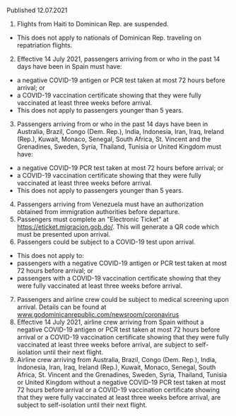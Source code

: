 Published 12.07.2021
1. Flights from Haiti to Dominican Rep. are suspended.
- This does not apply to nationals of Dominican Rep. traveling on repatriation flights.
2. Effective 14 July 2021, passengers arriving from or who in the past 14 days have been in Spain must have:
- a negative COVID-19 antigen or PCR test taken at most 72 hours before arrival; or
- a COVID-19 vaccination certificate showing that they were fully vaccinated at least three weeks before arrival.
- This does not apply to passengers younger than 5 years.
3. Passengers arriving from or who in the past 14 days have been in Australia, Brazil, Congo (Dem. Rep.), India, Indonesia, Iran, Iraq, Ireland (Rep.), Kuwait, Monaco, Senegal, South Africa, St. Vincent and the Grenadines, Sweden, Syria, Thailand, Tunisia or United Kingdom must have:
- a negative COVID-19 PCR test taken at most 72 hours before arrival; or
- a COVID-19 vaccination certificate showing that they were fully vaccinated at least three weeks before arrival.
- This does not apply to passengers younger than 5 years.
4. Passengers arriving from Venezuela must have an authorization obtained from immigration authorities before departure.
5. Passengers must complete an "Electronic Ticket" at <a href="https://eticket.migracion.gob.do/">https://eticket.migracion.gob.do/</a>. This will generate a QR code which must be presented upon arrival.
6. Passengers could be subject to a COVID-19 test upon arrival.
- This does not apply to:
- passengers with a negative COVID-19 antigen or PCR test taken at most 72 hours before arrival; or
- passengers with a COVID-19 vaccination certificate showing that they were fully vaccinated at least three weeks before arrival.
7. Passengers and airline crew could be subject to medical screening upon arrival. Details can be found at <a href="http://www.godominicanrepublic.com/newsroom/coronavirus">www.godominicanrepublic.com/newsroom/coronavirus</a>
8. Effective 14 July 2021, airline crew arriving from Spain without a negative COVID-19 antigen or PCR test taken at most 72 hours before arrival or a COVID-19 vaccination certificate showing that they were fully vaccinated at least three weeks before arrival, are subject to self-isolation until their next flight.
 9. Airline crew arriving from Australia, Brazil, Congo (Dem. Rep.), India, Indonesia, Iran, Iraq, Ireland (Rep.), Kuwait, Monaco, Senegal, South Africa, St. Vincent and the Grenadines, Sweden, Syria, Thailand, Tunisia or United Kingdom without a negative COVID-19 PCR test taken at most 72 hours before arrival or a COVID-19 vaccination certificate showing that they were fully vaccinated at least three weeks before arrival, are subject to self-isolation until their next flight.

<p>